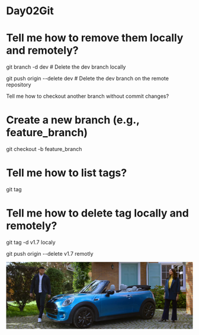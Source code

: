 # Day02Git

# Tell me how to remove them locally and remotely?
git branch -d dev  # Delete the dev branch locally

git push origin --delete dev # Delete the dev branch on the remote repository


Tell me how to checkout another branch without commit changes?

# Create a new branch (e.g., feature_branch)
git checkout -b feature_branch


# Tell me how to list tags?
git tag

# Tell me how to delete tag locally and remotely?
git tag -d v1.7 localy 

git push origin --delete v1.7 remotly



![cartImage](image.png)

